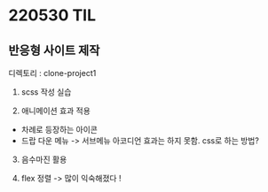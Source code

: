 # 220530 TIL

## 반응형 사이트 제작
디렉토리 : clone-project1

1. scss 작성 실습  

2. 애니메이션 효과 적용  
  - 차례로 등장하는 아이콘  
  - 드랍 다운 메뉴 -> 서브메뉴 아코디언 효과는 하지 못함. css로 하는 방법?

3. 음수마진 활용  

4. flex 정렬 -> 많이 익숙해졌다 !
